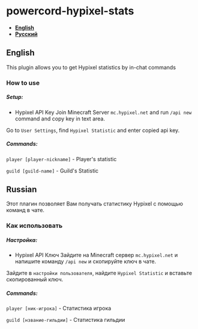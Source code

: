 # powercord-hypixel-stats
* **[English](#english)**
* **[Русский](#russian)**
## English
This plugin allows you to get Hypixel statistics by in-chat commands
### How to use
##### Setup:
* Hypixel API Key
Join Minecraft Server `mc.hypixel.net` and run `/api new` command and copy key in text area.

Go to `User Settings`, find `Hypixel Statistic` and enter copied api key.

##### Commands:
`player [player-nickname]` - Player's statistic

`guild [guild-name]` - Guild's Statistic

## Russian
Этот плагин позволяет Вам получать статистику Hypixel с помощью команд в чате.

### Как использовать
##### Настройка:
* Hypixel API Ключ
Зайдите на Minecraft сервер `mc.hypixel.net` и напишите команду `/api new` и скопируйте ключ в чате.

Зайдите в `настройки пользователя`, найдите `Hypixel Statistic` и вставьте скопированный ключ.

##### Commands:
`player [ник-игрока]` - Статистика игрока

`guild [нзвание-гильдии]` - Статистика гильдии

